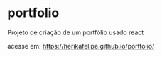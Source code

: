 # portfolio
Projeto de criação de um portfólio usado react 

acesse em: https://herikafelipe.github.io/portfolio/
